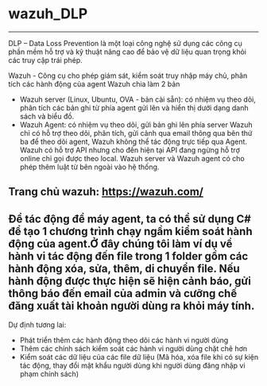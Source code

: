 # wazuh_DLP
----------------------------------------
DLP – Data Loss Prevention là một loại công nghệ sử dụng các công cụ phần mềm hỗ trợ và kỹ thuật nâng cao để bảo vệ dữ liệu quan trọng khỏi các truy cập trái phép. 

Wazuh - Công cụ cho phép giám sát, kiểm soát truy nhập máy chủ, phân tích các hành động của agent
Wazuh chia làm 2 bản
 - Wazuh server (Linux, Ubuntu, OVA - bản cài sẵn): có nhiệm vụ theo dõi, phân tích các bản ghi từ phía agent gửi lên và hiển thị dưới dạng danh sách và biểu đồ.
 - Wazuh Agent:  có nhiệm vụ theo dõi, gửi bản ghi lên phía server
Wazuh chỉ có hỗ trợ theo dõi, phân tích, gửi cảnh qua email thông qua bên thứ ba để theo dõi agent, Wazuh không thể tác động trực tiếp qua Agent.
Wazuh có hỗ trợ API nhưng cho đến hiện tại API đang ngừng hỗ trợ online chỉ gọi được theo local.
Wazuh server và Wazuh agent có cho phép thêm luật từ bên ngoài vào hệ thống.

Trang chủ wazuh: https://wazuh.com/
----------------------------------------
Để tác động để máy agent, ta có thể sử dụng C# để tạo 1 chương trình chạy ngầm kiểm soát hành động của agent.Ở đây chúng tôi làm ví dụ về hành vi tác động đến file trong 1 folder gồm các hành động xóa, sửa, thêm, di chuyển file. Nếu hành động được thực hiện sẽ hiện cảnh báo, gửi thông báo đến email của admin và cưỡng chế đăng xuất tài khoản người dùng ra khỏi máy tính.
----------------------------------------
Dự định tương lai:
 -  Phát triển thêm các hành động theo dõi các hành vi người dùng 
 -  Thêm các chính sách kiểm soát các hành vi người dùng chặt chẽ hơn
 -  Kiểm soát các dữ liệu của các file dữ liệu (Mã hóa, xóa file khi có sự kiện tác động, thay đổi mật khẩu người dùng khi người dùng đăng nhập vi phạm chính sách)
